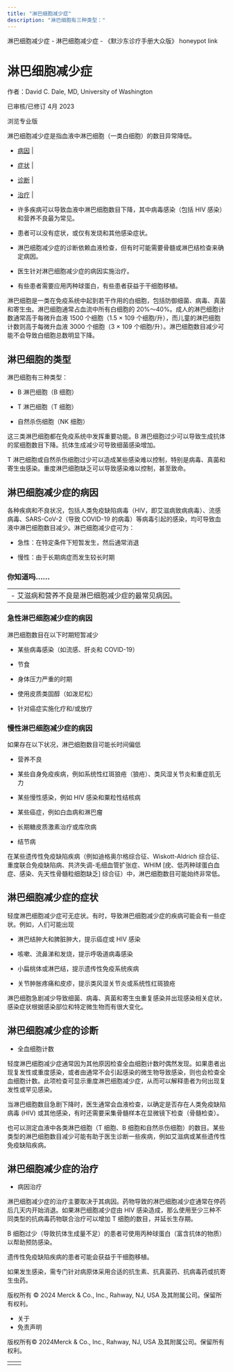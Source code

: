 ```yaml
---
title: "淋巴细胞减少症"
description: "淋巴细胞有三种类型："
---
```


﻿淋巴细胞减少症 \- 淋巴细胞减少症 \- 《默沙东诊疗手册大众版》 honeypot link

# 淋巴细胞减少症

作者：David C. Dale, MD, University of Washington

已审核/已修订 4月 2023

浏览专业版

淋巴细胞减少症是指血液中淋巴细胞（一类白细胞）的数目异常降低。

- [病因](#病因_v26232584_zh) \|
- [症状](#症状_v775506_zh) \|
- [诊断](#诊断_v26232640_zh) \|
- [治疗](#治疗_v775510_zh) \|

- 许多疾病可以导致血液中淋巴细胞数目下降，其中病毒感染（包括 HIV 感染）和营养不良最为常见。

- 患者可以没有症状，或仅有发烧和其他感染症状。

- 淋巴细胞减少症的诊断依赖血液检查，但有时可能需要骨髓或淋巴结检查来确定病因。

- 医生针对淋巴细胞减少症的病因实施治疗。

- 有些患者需要应用丙种球蛋白，有些患者获益于干细胞移植。


淋巴细胞是一类在免疫系统中起到若干作用的白细胞，包括防御细菌、病毒、真菌和寄生虫。淋巴细胞通常占血流中所有白细胞的 20%～40%。成人的淋巴细胞计数通常高于每微升血液 1500 个细胞（1.5 × 109 个细胞/升），而儿童的淋巴细胞计数则高于每微升血液 3000 个细胞（3 × 109 个细胞/升）。淋巴细胞数目减少可能不会导致白细胞总数明显下降。

## 淋巴细胞的类型

淋巴细胞有三种类型：

- B 淋巴细胞（B 细胞）

- T 淋巴细胞（T 细胞）

- 自然杀伤细胞（NK 细胞）


这三类淋巴细胞都在免疫系统中发挥重要功能。B 淋巴细胞过少可以导致生成抗体的浆细胞数目下降。抗体生成减少可导致细菌感染增加。

T 淋巴细胞或自然杀伤细胞过少可以造成某些感染难以控制，特别是病毒、真菌和寄生虫感染。重度淋巴细胞缺乏可以导致感染难以控制，甚至致命。

## 淋巴细胞减少症的病因

各种疾病和不良状况，包括人类免疫缺陷病毒（HIV，即艾滋病致病病毒）、流感病毒、SARS-CoV-2（导致 COVID-19 的病毒）等病毒引起的感染，均可导致血液中淋巴细胞数目减少。淋巴细胞减少症可为：

- 急性：在特定条件下短暂发生，然后通常消退

- 慢性：由于长期病症而发生较长时期


### 你知道吗……

|     |
| --- |
| - 艾滋病和营养不良是淋巴细胞减少症的最常见病因。 |

### 急性淋巴细胞减少症的病因

淋巴细胞数目在以下时期短暂减少

- 某些病毒感染（如流感、肝炎和 COVID-19）

- 节食

- 身体压力严重的时期

- 使用皮质类固醇（如泼尼松）

- 针对癌症实施化疗和/或放疗


### 慢性淋巴细胞减少症的病因

如果存在以下状况，淋巴细胞数目可能长时间偏低

- 营养不良

- 某些自身免疫疾病，例如系统性红斑狼疮（狼疮）、类风湿关节炎和重症肌无力

- 某些慢性感染，例如 HIV 感染和粟粒性结核病

- 某些癌症，例如白血病和淋巴瘤

- 长期糖皮质激素治疗或库欣病

- 结节病


在某些遗传性免疫缺陷疾病（例如迪格奥尔格综合征、Wiskott-Aldrich 综合征、重度联合免疫缺陷病、共济失调-毛细血管扩张症、WHIM \[疣、低丙种球蛋白血症、感染、先天性骨髓粒细胞缺乏\] 综合征）中，淋巴细胞数目可能始终非常低。

## 淋巴细胞减少症的症状

轻度淋巴细胞减少症可无症状。有时，导致淋巴细胞减少症的疾病可能会有一些症状。例如，人们可能出现

- 淋巴结肿大和脾脏肿大，提示癌症或 HIV 感染

- 咳嗽、流鼻涕和发烧，提示呼吸道病毒感染

- 小扁桃体或淋巴结，提示遗传性免疫系统疾病

- 关节肿胀疼痛和皮疹，提示类风湿关节炎或系统性红斑狼疮


淋巴细胞急剧减少导致细菌、病毒、真菌和寄生虫重复感染并出现感染相关症状，感染症状根据感染部位和特定微生物而有很大变化。

## 淋巴细胞减少症的诊断

- 全血细胞计数


轻度淋巴细胞减少症通常因为其他原因检查全血细胞计数时偶然发现。如果患者出现复发性或重度感染，或者由通常不会引起感染的微生物导致感染，则也会检查全血细胞计数。此项检查可显示重度淋巴细胞减少症，从而可以解释患者为何出现复发性或罕见感染。

当淋巴细胞数目急剧下降时，医生通常会血液检查，以确定是否存在人类免疫缺陷病毒 (HIV) 或其他感染，有时还需要采集骨髓样本在显微镜下检查（骨髓检查）。

也可以测定血液中各类淋巴细胞（T 细胞、B 细胞和自然杀伤细胞）的数目。某些类型的淋巴细胞数目减少可能有助于医生诊断一些疾病，例如艾滋病或某些遗传性免疫缺陷疾病。

## 淋巴细胞减少症的治疗

- 病因治疗


淋巴细胞减少症的治疗主要取决于其病因。药物导致的淋巴细胞减少症通常在停药后几天内开始消退。如果淋巴细胞减少症由 HIV 感染造成，那么使用至少三种不同类型的抗病毒药物联合治疗可以增加 T 细胞的数目，并延长生存期。

B 细胞过少（导致抗体生成量不足）的患者可使用丙种球蛋白（富含抗体的物质）以帮助预防感染。

遗传性免疫缺陷疾病的患者可能会获益于干细胞移植。

如果发生感染，需专门针对病原体采用合适的抗生素、抗真菌药、抗病毒药或抗寄生虫药。



版权所有 © 2024
Merck & Co., Inc., Rahway, NJ, USA 及其附属公司。保留所有权利。

- 关于
- 免责声明

版权所有© 2024Merck & Co., Inc., Rahway, NJ, USA 及其附属公司。保留所有权利。

|     |     |
| --- | --- |
|  |  |